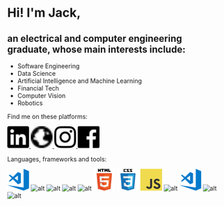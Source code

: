 # Hi!  I'm Jack,

## an electrical and computer engineering graduate, whose main interests include:

* Software Engineering
* Data Science
* Artificial Intelligence and Machine Learning
* Financial Tech
* Computer Vision 
* Robotics

Find me on these platforms:

<a href="https://www.linkedin.com/in/jack-teversham-b00634137/">
<img src="icon/linkedIN.svg" alt="alt" width="50" height="50">
</a>

<a href="https://jackteversham523589966.wordpress.com">
<img src="icon/website.svg" alt="alt" width="50" height="50">
</a>

<a href="https://www.instagram.com/jackteversham/">
<img src="icon/insta.svg" alt="alt" width="50" height="50">
</a>

<a href="https://www.instagram.com/jackteversham/">
<img src="icon/facebook.svg" alt="alt" width="50" height="50">
</a>




Languages, frameworks and tools:

<img src="icon/vscode.png" alt="alt" width="50" height="50">
<img src="icon/python.png" alt="alt" width="50" height="50">
<img src="icon/java.png" alt="alt" width="50" height="50">
<img src="icon/cplusplus.png" alt="alt" width="50" height="50">
<img src="icon/c.png" alt="alt" width="50" height="50">
<img src="icon/html.png" alt="alt" width="50" height="50">
<img src="icon/css.png" alt="alt" width="50" height="50">
<img src="icon/javascript.png" alt="alt" width="50" height="50">
<img src="icon/node.png" alt="alt" width="50" height="50">
<img src="icon/vscode.png" alt="alt" width="50" height="50">
<img src="icon/python.png" alt="alt" width="50" height="50">
<img src="icon/vue.png" alt="alt" width="50" height="50">
                                                          

